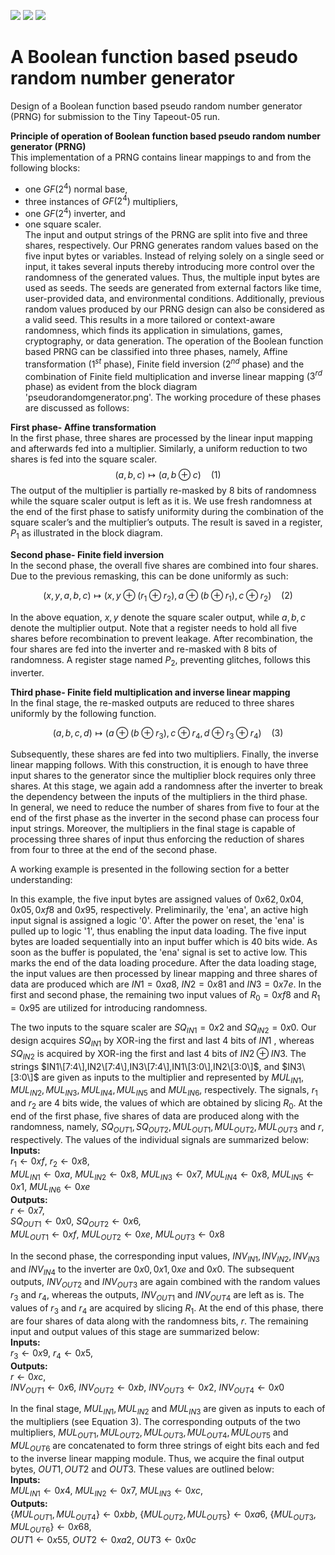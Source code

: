 ![](../../workflows/gds/badge.svg) ![](../../workflows/docs/badge.svg) ![](../../workflows/test/badge.svg)

# A Boolean function based pseudo random number generator
Design of a Boolean function based pseudo random number generator (PRNG) for submission to the Tiny Tapeout-05 run.

<!-- [pseudorandomgenerator](https://github.com/fleathlushby/tt05_boolean_pseudo_random_generator/assets/105290202/82b0348a-03e5-4525-b8eb-a1f6d74e7db5 "Schematic of the Boolean function based pseudo random number generator") -->  
**Principle of operation of Boolean function based pseudo random number generator (PRNG)**   
This implementation of a PRNG contains linear mappings to and from the following blocks:
- one $GF(2^4)$ normal base,
- three instances of $GF(2^4)$ multipliers,
- one $GF(2^4)$ inverter, and
- one square scaler.  
The input and output strings of the PRNG are split into five and three shares, respectively. Our PRNG generates random values based on the five input bytes or variables. Instead of relying solely on a single seed or input, it takes several inputs thereby introducing more control over the randomness of the generated values. Thus, the multiple input bytes are used as seeds. The seeds are generated from external factors like time, user-provided data, and environmental conditions. Additionally, previous random values produced by our PRNG design can also be considered as a valid seed. This results in a more tailored or context-aware randomness, which finds its application in simulations, games, cryptography, or data generation. The operation of the Boolean function based PRNG can be classified into three phases, namely, Affine transformation ($1^{st}$ phase), Finite field inversion ($2^{nd}$ phase) and the combination of Finite field multiplication and inverse linear mapping ($3^{rd}$ phase) as evident from the block diagram 'pseudorandomgenerator.png'. The working procedure of these phases are discussed as follows:

**First phase- Affine transformation**  
In the first phase, three shares are processed by the linear input mapping and afterwards fed into a multiplier. Similarly, a uniform reduction to two shares is fed into the square scaler.  
$$(a,b,c)\mapsto(a,b \oplus c)\ \ \ \ (1)$$
The output of the multiplier is partially re-masked by 8 bits of randomness while the square scaler output is left as it is. We use fresh randomness at the end of the first phase to satisfy uniformity during the combination of the square scaler’s and the multiplier’s outputs. The result is saved in a register, $P_1$ as illustrated in the block diagram.

**Second phase- Finite field inversion**  
In the second phase, the overall five shares are combined into four shares. Due to the previous remasking, this can be done uniformly as such:
      
$$(x,y,a,b,c)\mapsto(x,y \oplus (r_1 \oplus r_2),a \oplus (b \oplus r_1),c \oplus r_2)\ \ \ \ (2)$$

In the above equation, $x,y$ denote the square scaler output, while $a,b,c$ denote the multiplier output. Note that a register needs to hold all five shares before recombination to prevent leakage. After recombination, the four shares are fed into the inverter and re-masked with 8 bits of randomness. A register stage named $P_2$, preventing glitches, follows this inverter. 

**Third phase- Finite field multiplication and inverse linear mapping**  
In the final stage, the re-masked outputs are reduced to three shares uniformly by the following function.
      
$$(a,b,c,d)\mapsto(a \oplus (b \oplus r_3),c \oplus r_4,d \oplus r_3 \oplus r_4)\ \ \ \ (3)$$
      
Subsequently, these shares are fed into two multipliers. Finally, the inverse linear mapping follows. With this construction, it is enough to have three input shares to the generator since the multiplier block requires only three shares. At this stage, we again add a randomness after the inverter to break the dependency between the inputs of the multipliers in the third phase.  
In general, we need to reduce the number of shares from five to four at the end of the first phase as the inverter in the second phase can process four input strings. Moreover, the multipliers in the final stage is capable of processing three shares of input thus enforcing the reduction of shares from four to three at the end of the second phase.  

A working example is presented in the following section for a better understanding:  

In this example, the five input bytes are assigned values of $0x62, 0x04, 0x05, 0xf8$ and $0x95$, respectively. Preliminarily, the 'ena', an active high input signal is assigned a logic '0'. After the power on reset, the 'ena' is pulled up to logic '1', thus enabling the input data loading. The five input bytes are loaded sequentially into an input buffer which is $40$ bits wide. As soon as the buffer is populated, the 'ena' signal is set to active low. This marks the end of the data loading procedure. After the data loading stage, the input values are then processed by linear mapping and three shares of data are produced which are $IN1=0xa8$, $IN2=0x81$ and $IN3=0x7e$. In the first and second phase, the remaining two input values of $R_0=0xf8$ and $R_1=0x95$ are utilized for introducing randomness.

The two inputs to the square scaler are $SQ_{IN1}=0x2$ and $SQ_{IN2}=0x0$. Our design acquires $SQ_{IN1}$ by XOR-ing the first and last $4$ bits of $IN1$ , whereas $SQ_{IN2}$ is acquired by XOR-ing the first and last $4$ bits of $IN2 \oplus IN3$. The strings $IN1\[7:4\],IN2\[7:4\],IN3\[7:4\],IN1\[3:0\],IN2\[3:0\]$, and $IN3\[3:0\]$ are given as inputs to the multiplier and represented by $MUL_{IN1}, MUL_{IN2}, MUL_{IN3}, MUL_{IN4}, MUL_{IN5}$ and $MUL_{IN6}$, respectively. The signals, $r_1$ and $r_2$ are $4$ bits wide, the values of which are obtained by slicing $R_0$. At the end of the first phase, five shares of data are produced along with the randomness, namely, $SQ_{OUT1}, SQ_{OUT2}, MUL_{OUT1}, MUL_{OUT2}, MUL_{OUT3}$ and $r$, respectively. The values of the individual signals are summarized below:  
**Inputs:**  
$r_1 \gets 0xf$, $r_2 \gets 0x8$,  
$MUL_{IN1} \gets 0xa$, $MUL_{IN2} \gets 0x8$, $MUL_{IN3} \gets 0x7$, $MUL_{IN4} \gets 0x8$, $MUL_{IN5} \gets 0x1$, $MUL_{IN6} \gets 0xe$  
**Outputs:**  
$r \gets 0x7$,  
$SQ_{OUT1} \gets 0x0$, $SQ_{OUT2} \gets 0x6$,  
$MUL_{OUT1} \gets 0xf$, $MUL_{OUT2} \gets 0xe$, $MUL_{OUT3} \gets 0x8$  

In the second phase, the corresponding input values, $INV_{IN1}, INV_{IN2}, INV_{IN3}$ and $INV_{IN4}$ to the inverter are $0x0, 0x1, 0xe$ and $0x0$. The subsequent outputs, $INV_{OUT2}$ and $INV_{OUT3}$ are again combined with the random values $r_3$ and $r_4$, whereas the outputs, $INV_{OUT1}$ and $INV_{OUT4}$ are left as is. The values of $r_3$ and $r_4$ are acquired by slicing $R_1$. At the end of this phase, there are four shares of data along with the randomness bits, $r$. The remaining input and output values of this stage are summarized below:  
**Inputs:**  
$r_3 \gets 0x9$, $r_4 \gets 0x5$,  
**Outputs:**  
$r \gets 0xc$,  
$INV_{OUT1} \gets 0x6$, $INV_{OUT2} \gets 0xb$, $INV_{OUT3} \gets 0x2$, $INV_{OUT4} \gets 0x0$  

In the final stage, $MUL_{IN1}, MUL_{IN2}$ and $MUL_{IN3}$ are given as inputs to each of the multipliers (see Equation 3). The corresponding outputs of the two multipliers, $MUL_{OUT1}, MUL_{OUT2}, MUL_{OUT3}, MUL_{OUT4}, MUL_{OUT5}$ and $MUL_{OUT6}$ are concatenated to form three strings of eight bits each and fed to the inverse linear mapping module. Thus, we acquire the final output bytes, $OUT1, OUT2$ and $OUT3$. These values are outlined below:  
**Inputs:**  
$MUL_{IN1} \gets 0x4$, $MUL_{IN2} \gets 0x7$, $MUL_{IN3} \gets 0xc$,  
**Outputs:**  
$\{MUL_{OUT1},MUL_{OUT4}\} \gets 0xbb$, $\{MUL_{OUT2},MUL_{OUT5}\} \gets 0xa6$, $\{MUL_{OUT3},MUL_{OUT6}\} \gets 0x68$,  
$OUT1 \gets 0x55$, $OUT2 \gets 0xa2$, $OUT3 \gets 0x0c$
